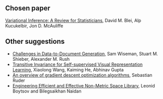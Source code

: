 ## Chosen paper

[Variational Inference: A Review for Statisticians](https://arxiv.org/abs/1601.00670), David M. Blei, Alp Kucukelbir, Jon D. McAuliffe

## Other suggestions

* [Challenges in Data-to-Document Generation](https://arxiv.org/abs/1707.08052), Sam Wiseman, Stuart M. Shieber, Alexander M. Rush
* [Transitive Invariance for Self-supervised Visual Representation Learning](https://arxiv.org/abs/1708.02901), Xiaolong Wang, Kaiming He, Abhinav Gupta
* [An overview of gradient descent optimization algorithms](https://arxiv.org/abs/1609.04747), Sebastian Ruder
* [Engineering Efficient and Effective Non-Metric Space Library](https://www.researchgate.net/profile/Leonid_Boytsov/publication/275023439_Engineering_Efficient_and_Effective_Non-metric_Space_Library/links/552ec83d0cf2acd38cbbd828.pdf), Leonid Boytsov and Bilegsaikhan Naidan
